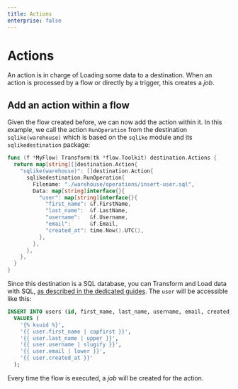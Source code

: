 ```yaml
---
title: Actions
enterprise: false
---
```


# Actions

An action is in charge of Loading some data to a destination. When an action is
processed by a flow or directly by a trigger, this creates a *job*.

## Add an action within a flow

Given the flow created before, we can now add the action within it. In this example,
we call the action `RunOperation` from the destination `sqlike(warehouse)` which
is based on the `sqlike` module and its `sqlikedestination` package:
```go
func (f *MyFlow) Transform(tk *flow.Toolkit) destination.Actions {
  return map[string][]destination.Action{
    "sqlike(warehouse)": []destination.Action{
      sqlikedestination.RunOperation{
        Filename: "./warehouse/operations/insert-user.sql",
        Data: map[string]interface{}{
          "user": map[string]interface{}{
            "first_name": &f.FirstName,
            "last_name":  &f.LastName,
            "username":   &f.Username,
            "email":      &f.Email,
            "created_at": time.Now().UTC(),
          },
        },
      },
    },
  }
}

```

Since this destination is a SQL database, you can Transform and Load data with
SQL, [as described in the dedicated guides](/blacksmith/tlt). The `user` will be
accessible like this:
```sql
INSERT INTO users (id, first_name, last_name, username, email, created_at)
  VALUES (
    '{% ksuid %}',
    '{{ user.first_name | capfirst }}',
    '{{ user.last_name | upper }}',
    '{{ user.username | slugify }}',
    '{{ user.email | lower }}',
    '{{ user.created_at }}'
  );

```

Every time the flow is executed, a *job* will be created for the action.
